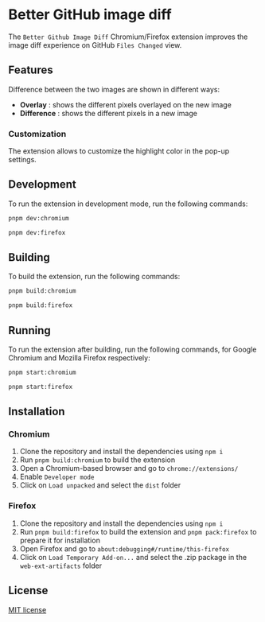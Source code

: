 # Better GitHub image diff

The `Better Github Image Diff` Chromium/Firefox extension improves the image diff experience on GitHub `Files Changed` view.

## Features

Difference between the two images are shown in different ways:

- **Overlay** : shows the different pixels overlayed on the new image
- **Difference** : shows the different pixels in a new image

### Customization

The extension allows to customize the highlight color in the pop-up settings.

## Development

To run the extension in development mode, run the following commands:

```zsh
pnpm dev:chromium
```

```zsh
pnpm dev:firefox
```

## Building

To build the extension, run the following commands:

```zsh
pnpm build:chromium
```

```zsh
pnpm build:firefox
```

## Running

To run the extension after building, run the following commands, for Google Chromium and Mozilla Firefox respectively:

```zsh
pnpm start:chromium
```

```zsh
pnpm start:firefox
```

## Installation

### Chromium

1. Clone the repository and install the dependencies using `npm i`
2. Run `pnpm build:chromium` to build the extension
3. Open a Chromium-based browser and go to `chrome://extensions/`
4. Enable `Developer mode`
5. Click on `Load unpacked` and select the `dist` folder

### Firefox

1. Clone the repository and install the dependencies using `npm i`
2. Run `pnpm build:firefox` to build the extension and `pnpm pack:firefox` to prepare it for installation
3. Open Firefox and go to `about:debugging#/runtime/this-firefox`
4. Click on `Load Temporary Add-on...` and select the .zip package in the `web-ext-artifacts` folder

## License

[MIT license](LICENSE)
